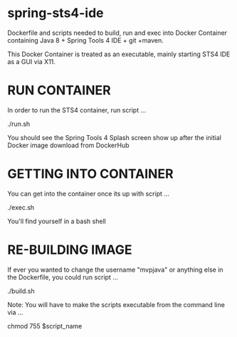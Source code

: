 # spring-sts4-ide
Dockerfile and scripts needed to build, run and exec into Docker Container containing Java 8 + Spring Tools 4 IDE + git +maven.

This Docker Container is treated as an executable, mainly starting STS4 IDE as a GUI via X11.


RUN CONTAINER 
==============
In order to run the STS4 container, run script ...

./run.sh

You should see the Spring Tools 4 Splash screen show up 
after the initial Docker image download from DockerHub



GETTING INTO CONTAINER 
=======================
You can get into the container once its up with script ...

./exec.sh

You'll find yourself in a bash shell



RE-BUILDING IMAGE
=================
If ever you wanted to change the username "mvpjava" or anything
else in the Dockerfile, you could run script ...

./build.sh



Note: You will have to make the scripts executable from the command line via ...

chmod 755 $script_name

